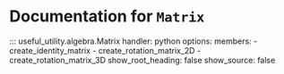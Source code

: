 # Documentation for `Matrix`

::: useful_utility.algebra.Matrix
    handler: python
    options:
      members:
        - create_identity_matrix
        - create_rotation_matrix_2D
        - create_rotation_matrix_3D
      show_root_heading: false
      show_source: false